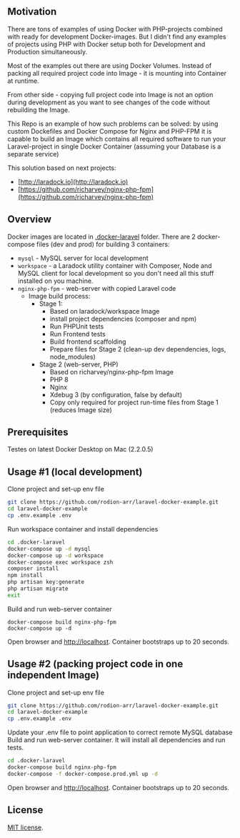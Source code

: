 ## Motivation
There are tons of examples of using Docker with PHP-projects combined with ready for development Docker-images. But I didn't find any examples of projects using PHP with Docker setup both for Development and Production simultaneously.

Most of the examples out there are using Docker Volumes. Instead of packing all required project code into Image - it is mounting into Container at runtime.

From other side - copying full project code into Image is not an option during development as you want to see changes of the code without rebuilding the Image.

This Repo is an example of how such problems can be solved: by using custom Dockefiles and Docker Compose for Nginx and PHP-FPM it is capable to build an Image which contains all required software to run your Laravel-project in single Docker Container (assuming your Database is a separate service)

This solution based on next projects: 
- [http://laradock.io](http://laradock.io)
- [https://github.com/richarvey/nginx-php-fpm](https://github.com/richarvey/nginx-php-fpm)

## Overview
Docker images are located in [.docker-laravel](https://github.com/rodion-arr/laravel-docker-example/tree/master/.docker-laravel) folder. There are 2 docker-compose files (dev and prod) for building 3 containers:
- `mysql` - MySQL server for local development
- `workspace` - a Laradock utility container with Composer, Node and MySQL client for local development so you don't need all this stuff installed on you machine. 
- `nginx-php-fpm` - web-server with copied Laravel code
  - Image build process:
    - Stage 1:
        - Based on laradock/workspace Image
        - install project dependencies (composer and npm)
        - Run PHPUnit tests
        - Run Frontend tests
        - Build frontend scaffolding
        - Prepare files for Stage 2 (clean-up dev dependencies, logs, node_modules)
    - Stage 2 (web-server, PHP)
        - Based on richarvey/nginx-php-fpm Image
        - PHP 8
        - Nginx
        - Xdebug 3 (by configuration, false by default)
        - Copy only required for project run-time files from Stage 1 (reduces Image size)

## Prerequisites
Testes on latest Docker Desktop on Mac (2.2.0.5)

## Usage #1 (local development)
Clone project and set-up env file
```bash
git clone https://github.com/rodion-arr/laravel-docker-example.git
cd laravel-docker-example
cp .env.example .env
```
Run workspace container and install dependencies
```bash
cd .docker-laravel
docker-compose up -d mysql
docker-compose up -d workspace
docker-compose exec workspace zsh
composer install
npm install
php artisan key:generate
php artisan migrate
exit
```
Build and run web-server container
```
docker-compose build nginx-php-fpm
docker-compose up -d
```
Open browser and [http://localhost](http://localhost). Container bootstraps up to 20 seconds.

## Usage #2 (packing project code in one independent Image)
Clone project and set-up env file
```bash
git clone https://github.com/rodion-arr/laravel-docker-example.git
cd laravel-docker-example
cp .env.example .env
```

Update your .env file to point application to correct remote MySQL database
Build and run web-server container. It will install all dependencies and run tests.
```bash
cd .docker-laravel
docker-compose build nginx-php-fpm
docker-compose -f docker-compose.prod.yml up -d
```
Open browser and [http://localhost](http://localhost). Container bootstraps up to 20 seconds.

## License
[MIT license](https://opensource.org/licenses/MIT).
